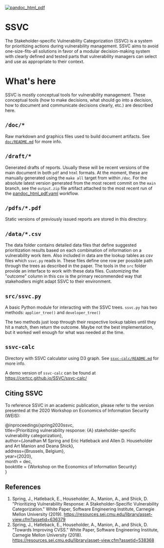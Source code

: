 [![pandoc_html_pdf](https://github.com/CERTCC/SSVC/actions/workflows/pandoc_html_pdf.yaml/badge.svg)](https://github.com/CERTCC/SSVC/actions/workflows/pandoc_html_pdf.yaml)

# SSVC

The Stakeholder-specific Vulnerability Categorization (SSVC) is a system for prioritizing actions during vulnerability management.
SSVC aims to avoid one-size-fits-all solutions in favor of a modular decision-making system with clearly defined and tested parts that vulnerability managers can select and use as appropriate to their context.

# What's here

SSVC is mostly conceptual tools for vulnerability management.
These conceptual tools (how to make decisions, what should go into a decision, how to document and communicate decisions clearly, etc.) are described here.

## `/doc/*`

Raw markdown and graphics files used to build document artifacts. 
See [`doc/README.md`](doc/README.md) for
more info.

## `/draft/*`

Generated drafts of reports. Usually these will be recent versions of the main document in both `pdf` and `html` formats.
At the moment, these are manually generated using the `make all` target from within `/doc`.
For the absolute latest version generated from the most recent commit on the `main` branch, 
see the `output.zip` file artifact attached to the most recent run of the
[pandoc_html_pdf.yaml](https://github.com/CERTCC/SSVC/actions/workflows/pandoc_html_pdf.yaml) workflow.

## `/pdfs/*.pdf`

Static versions of previously issued reports are stored in this directory.

## `/data/*.csv`

The data folder contains detailed data files that define suggested prioritization results based on each combination of information on a vulnerability work item.
Also included in data are the lookup tables as csv files which `ssvc.py`
reads in.
These files define one row per possible path through the trees as
described in the paper.
The tools in the `src` folder provide an interface to work with these data files.
Customizing the "outcome" column in this csv is the primary recommended way that stakehodlers might adapt SSVC to their environment.


## `src/ssvc.py`

A basic Python module for interacting with the SSVC trees. `ssvc.py` has
two methods: `applier_tree()` and `developer_tree()`

The two methods just loop through their respective lookup tables until
they hit a match, then return the outcome. Maybe not the best implementation,
but it worked well enough for what was needed at the time.

## `ssvc-calc`

Directory with SSVC calculator using D3 graph.
See [`ssvc-calc/README.md`](ssvc-calc/README.md) for more info.

A demo version of `ssvc-calc` can be found at https://certcc.github.io/SSVC/ssvc-calc/

## Citing SSVC

To reference SSVC in an academic publication, please refer to the version presented at the 2020 Workshop on Economics of Information Security (WEIS):

@inproceedings{spring2020ssvc,  
  title={Prioritizing vulnerability response: {A} stakeholder-specific vulnerability categorization},  
  author={Jonathan M Spring and Eric Hatleback and Allen D. Householder and Art Manion and Deana Shick},  
  address={Brussels, Belgium},  
  year={2020},  
  month = dec,  
  booktitle = {Workshop on the Economics of Information Security}  
}

## References

1. Spring, J., Hatleback, E., Householder, A., Manion, A., and Shick, D. "Prioritizing Vulnerability Response: A Stakeholder-Specific Vulnerability Categorization." White Paper, Software Engineering Institute, Carnegie Mellon University (2019). https://resources.sei.cmu.edu/library/asset-view.cfm?assetid=636379
2. Spring, J., Hatleback, E., Householder, A., Manion, A., and Shick, D. "Towards Improving CVSS." White Paper, Software Engineering Institute, Carnegie Mellon University (2018). https://resources.sei.cmu.edu/library/asset-view.cfm?assetid=538368
